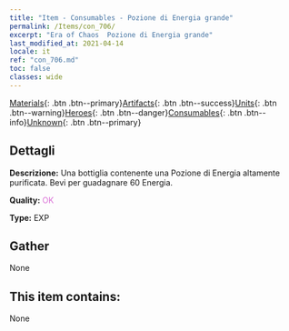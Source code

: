 ```yaml
---
title: "Item - Consumables - Pozione di Energia grande"
permalink: /Items/con_706/
excerpt: "Era of Chaos  Pozione di Energia grande"
last_modified_at: 2021-04-14
locale: it
ref: "con_706.md"
toc: false
classes: wide
---
```

 [Materials](/it/Items/){: .btn .btn--primary}[Artifacts](/it/Items/Artifacts/){: .btn .btn--success}[Units](/it/Items/Units/){: .btn .btn--warning}[Heroes](/it/Items/Heroes/){: .btn .btn--danger}[Consumables](/it/Items/Consumables/){: .btn .btn--info}[Unknown](/it/Items/Unknown/){: .btn .btn--primary}

## Dettagli
 **Descrizione:** Una bottiglia contenente una Pozione di Energia altamente purificata. Bevi per guadagnare 60 Energia.

 **Quality:** <span style="color: #DA70D6">OK</span>

 **Type:** EXP

## Gather

  None

## This item contains:

  None

